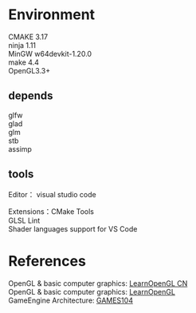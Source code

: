 # Environment
CMAKE 3.17  
ninja 1.11  
MinGW w64devkit-1.20.0  
make 4.4  
OpenGL3.3+  

## depends
glfw  
glad  
glm  
stb  
assimp  

## tools
Editor： visual studio code  

Extensions：CMake Tools  
GLSL Lint  
Shader languages support for VS Code  


# References
OpenGL & basic computer graphics: [LearnOpenGL CN](https://learnopengl-cn.github.io/)  
OpenGL & basic computer graphics: [LearnOpenGL](https://learnopengl.com/)  
GameEngine Architecture: [GAMES104](https://games104.boomingtech.com/sc/)